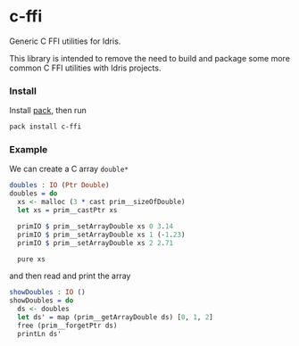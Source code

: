 # c-ffi

Generic C FFI utilities for Idris.

This library is intended to remove the need to build and package some more common C FFI utilities with Idris projects.

### Install

Install [pack](https://github.com/stefan-hoeck/idris2-pack), then run
```bash
pack install c-ffi
```

### Example

We can create a C array `double*`
<!-- idris
import System.FFI
import Prim.Array
import Prim.SizeOf
-->
```idris
doubles : IO (Ptr Double)
doubles = do
  xs <- malloc (3 * cast prim__sizeOfDouble)
  let xs = prim__castPtr xs

  primIO $ prim__setArrayDouble xs 0 3.14
  primIO $ prim__setArrayDouble xs 1 (-1.23)
  primIO $ prim__setArrayDouble xs 2 2.71

  pure xs
```
and then read and print the array
```idris
showDoubles : IO ()
showDoubles = do
  ds <- doubles
  let ds' = map (prim__getArrayDouble ds) [0, 1, 2]
  free (prim__forgetPtr ds)
  printLn ds'
```
<!-- idris
main : IO ()
main = showDoubles
-->
